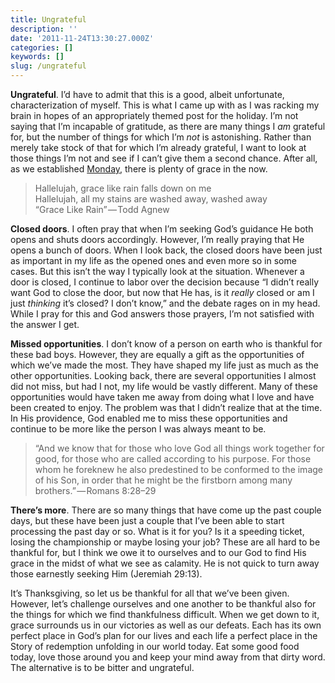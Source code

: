 ```yaml
---
title: Ungrateful
description: ''
date: '2011-11-24T13:30:27.000Z'
categories: []
keywords: []
slug: /ungrateful
---
```


**Ungrateful**. I’d have to admit that this is a good, albeit unfortunate, characterization of myself. This is what I came up with as I was racking my brain in hopes of an appropriately themed post for the holiday. I’m not saying that I’m incapable of gratitude, as there are many things I _am_ grateful for, but the number of things for which I’m _not_ is astonishing. Rather than merely take stock of that for which I’m already grateful, I want to look at those things I’m not and see if I can’t give them a second chance. After all, as we established [Monday](http://104.193.143.57/~waywar13/ce/2011/11/21/i-was-just-trying-to-get-there/), there is plenty of grace in the now.

> Hallelujah, grace like rain falls down on me  
> Hallelujah, all my stains are washed away, washed away  
> “Grace Like Rain” — Todd Agnew

**Closed doors**. I often pray that when I’m seeking God’s guidance He both opens and shuts doors accordingly. However, I’m really praying that He opens a bunch of doors. When I look back, the closed doors have been just as important in my life as the opened ones and even more so in some cases. But this isn’t the way I typically look at the situation. Whenever a door is closed, I continue to labor over the decision because “I didn’t really want God to close the door, but now that He has, is it _really_ closed or am I just _thinking_ it’s closed? I don’t know,” and the debate rages on in my head. While I pray for this and God answers those prayers, I’m not satisfied with the answer I get.

**Missed opportunities**. I don’t know of a person on earth who is thankful for these bad boys. However, they are equally a gift as the opportunities of which we’ve made the most. They have shaped my life just as much as the other opportunities. Looking back, there are several opportunities I almost did not miss, but had I not, my life would be vastly different. Many of these opportunities would have taken me away from doing what I love and have been created to enjoy. The problem was that I didn’t realize that at the time. In His providence, God enabled me to miss these opportunities and continue to be more like the person I was always meant to be.

> “And we know that for those who love God all things work together for good, for those who are called according to his purpose. For those whom he foreknew he also predestined to be conformed to the image of his Son, in order that he might be the firstborn among many brothers.” — Romans 8:28–29

**There’s more**. There are so many things that have come up the past couple days, but these have been just a couple that I’ve been able to start processing the past day or so. What is it for you? Is it a speeding ticket, losing the championship or maybe losing your job? These are all hard to be thankful for, but I think we owe it to ourselves and to our God to find His grace in the midst of what we see as calamity. He is not quick to turn away those earnestly seeking Him (Jeremiah 29:13).

It’s Thanksgiving, so let us be thankful for all that we’ve been given. However, let’s challenge ourselves and one another to be thankful also for the things for which we find thankfulness difficult. When we get down to it, grace surrounds us in our victories as well as our defeats. Each has its own perfect place in God’s plan for our lives and each life a perfect place in the Story of redemption unfolding in our world today. Eat some good food today, love those around you and keep your mind away from that dirty word. The alternative is to be bitter and ungrateful.